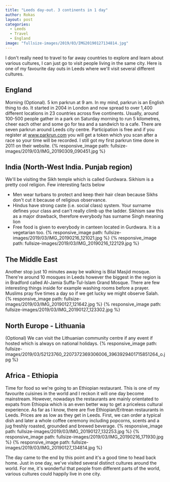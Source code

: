 ```yaml
---
title: "Leeds day-out. 3 continents in 1 day"
author: Rokas
layout: post
categories:
  - Leeds
  - Travel
  - England
image: "fullsize-images/2019/03/IMG20190127134814.jpg"
---
```

I don't really need to travel to far away countries to explore and learn about various cultures, I can just go to visit people living in the same city. Here is one of my favourite day outs in Leeds where we'll visit several different cultures.

## England
Morning (Optional). 5 km parkrun at 9 am. In my mind, parkrun is an English thing to do. It started in 2004 in London and now spread to over 1,400 different locations in 23 countries across five continents. Usually, around 100-500 people gather in a park on Saturday morning to run 5 kilometres, cheer each other and some go for tea and a sandwich to a cafe.
There are seven parkrun around Leeds city centre. Participation is free and if you register at www.parkrun.com you will get a token which you scan after a race so your time will be recorded. I still got my first parkrun time done in 2011 on their website.
{% responsive_image path: fullsize-images/2019/03/IMG_20190309_090451.jpg %}

## India (North-West India. Punjab region)
We'll be visiting the Sikh temple which is called Gurdwara. Sikhism is a pretty cool religion. Few interesting facts below
* Men wear turbans to protect and keep their hair clean because Sikhs don't cut it because of religious observance.
* Hindus have strong caste (i.e. social class) system. Your surname defines your class and can't really climb up the ladder. Sikhism saw this as a major drawback, therefore everybody has surname Singh meaning lion
* Free food is given to everybody in canteen located in Gurdwara. It is a vegetarian too.
{% responsive_image path: fullsize-images/2019/03/IMG_20190216_121021.jpg %}
{% responsive_image path: fullsize-images/2019/03/IMG_20190216_122129.jpg %}

## The Middle East 
Another stop just 10 minutes away be walking is Bilal Masjid mosque. There're around 10 mosques in Leeds however the biggest in the region is in Bradford called Al-Jamia Suffa-Tul-Islam Grand Mosque.
There are few interesting things inside for example washing rooms before a prayer. Muslims pray five times a day so if we get lucky we might observe Salah.
{% responsive_image path: fullsize-images/2019/03/IMG_20190127_121642.jpg %}
{% responsive_image path: fullsize-images/2019/03/IMG_20190127_123302.jpg %}

## North Europe - Lithuania
(Optional) We can visit the Lithuanian community centre if any event if hosted which is always on national holidays.
{% responsive_image path: fullsize-images/2019/03/52123760_2207372369306006_3963929401715851264_o.jpg %}

## Africa - Ethiopia
Time for food so we're going to an Ethiopian restaurant. This is one of my favourite cuisines in the world and I reckon it will one day become mainstream. However, nowadays the restaurants are mainly orientated to expats from Ethiopia which is an even better way to get a priceless cultural experience.
As far as I know, there are five Ethiopian/Eritrean restaurants in Leeds.
Prices are as low as they get in Leeds. First, we can order a typical dish and later a whole coffee ceremony including popcorns, scents and a jug freshly roasted, grounded and brewed beverage.
{% responsive_image path: fullsize-images/2019/03/IMG_20190127_132253.jpg %}
{% responsive_image path: fullsize-images/2019/03/IMG_20190216_171930.jpg %}
{% responsive_image path: fullsize-images/2019/03/IMG_20190127_134814.jpg %}

The day came to the end by this point and it's a good time to head back home. Just in one day, we've visited several distinct cultures around the world. For me, it's wonderful that people from different parts of the world, various cultures could happily live in one city.
